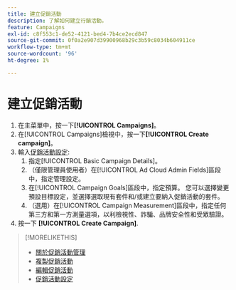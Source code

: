 ```yaml
---
title: 建立促銷活動
description: 了解如何建立行銷活動。
feature: Campaigns
exl-id: c8f553c1-de52-4121-bed4-7b4ce2ecd847
source-git-commit: 0f0a2e907d39900968b29c3b59c8034b604911ce
workflow-type: tm+mt
source-wordcount: '96'
ht-degree: 1%

---
```


# 建立促銷活動

1. 在主菜單中，按一下&#x200B;**[!UICONTROL Campaigns]**。
1. 在[!UICONTROL Campaigns]檢視中，按一下&#x200B;**[!UICONTROL Create campaign]**。
1. 輸入[促銷活動設定](campaign-settings.md):
   1. 指定[!UICONTROL Basic Campaign Details]。
   1. （僅限管理員使用者）在[!UICONTROL Ad Cloud Admin Fields]區段中，指定管理設定。
   1. 在[!UICONTROL Campaign Goals]區段中，指定預算。 您可以選擇變更預設目標設定，並選擇選取現有套件和/或建立要納入促銷活動的套件。
   1. （選用）在[!UICONTROL Campaign Measurement]區段中，指定任何第三方和第一方測量選項，以利檢視性、詐騙、品牌安全性和受眾驗證。
1. 按一下 **[!UICONTROL Create Campaign]**.

>[!MORELIKETHIS]
>
>* [關於促銷活動管理](campaign-about.md)
>* [複製促銷活動](campaign-duplicate.md)
>* [編輯促銷活動](campaign-edit.md)
>* [促銷活動設定](campaign-settings.md)

